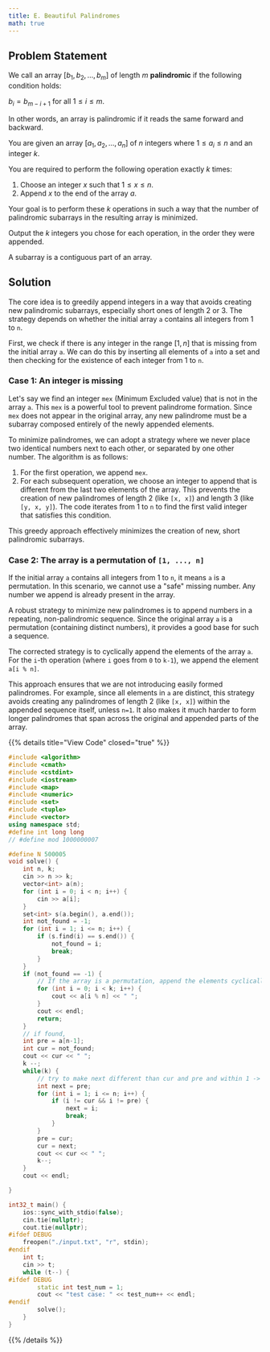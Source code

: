 ```yaml
---
title: E. Beautiful Palindromes
math: true
---
```


## Problem Statement

We call an array $[b_1, b_2, \dots, b_m]$ of length $m$ **palindromic** if the following condition holds:

$b_i = b_{m-i+1}$ for all $1 \le i \le m$.

In other words, an array is palindromic if it reads the same forward and backward.

You are given an array $[a_1, a_2, \dots, a_n]$ of $n$ integers where $1 \le a_i \le n$ and an integer $k$.

You are required to perform the following operation exactly $k$ times:

1. Choose an integer $x$ such that $1 \le x \le n$.
2. Append $x$ to the end of the array $a$.

Your goal is to perform these $k$ operations in such a way that the number of palindromic subarrays in the resulting array is minimized.

Output the $k$ integers you chose for each operation, in the order they were appended.

A subarray is a contiguous part of an array.

## Solution

The core idea is to greedily append integers in a way that avoids creating new palindromic subarrays, especially short ones of length 2 or 3. The strategy depends on whether the initial array `a` contains all integers from 1 to `n`.

First, we check if there is any integer in the range $[1, n]$ that is missing from the initial array `a`. We can do this by inserting all elements of `a` into a set and then checking for the existence of each integer from 1 to `n`.

### Case 1: An integer is missing

Let's say we find an integer `mex` (Minimum Excluded value) that is not in the array `a`. This `mex` is a powerful tool to prevent palindrome formation. Since `mex` does not appear in the original array, any new palindrome must be a subarray composed entirely of the newly appended elements.

To minimize palindromes, we can adopt a strategy where we never place two identical numbers next to each other, or separated by one other number. The algorithm is as follows:
1. For the first operation, we append `mex`.
2. For each subsequent operation, we choose an integer to append that is different from the last two elements of the array. This prevents the creation of new palindromes of length 2 (like `[x, x]`) and length 3 (like `[y, x, y]`). The code iterates from 1 to `n` to find the first valid integer that satisfies this condition.

This greedy approach effectively minimizes the creation of new, short palindromic subarrays.

### Case 2: The array is a permutation of `[1, ..., n]`

If the initial array `a` contains all integers from 1 to `n`, it means `a` is a permutation. In this scenario, we cannot use a "safe" missing number. Any number we append is already present in the array.

A robust strategy to minimize new palindromes is to append numbers in a repeating, non-palindromic sequence. Since the original array `a` is a permutation (containing distinct numbers), it provides a good base for such a sequence.

The corrected strategy is to cyclically append the elements of the array `a`. For the `i`-th operation (where `i` goes from `0` to `k-1`), we append the element `a[i % n]`.

This approach ensures that we are not introducing easily formed palindromes. For example, since all elements in `a` are distinct, this strategy avoids creating any palindromes of length 2 (like `[x, x]`) within the appended sequence itself, unless `n=1`. It also makes it much harder to form longer palindromes that span across the original and appended parts of the array.

{{% details title="View Code" closed="true" %}}
```cpp
#include <algorithm>
#include <cmath>
#include <cstdint>
#include <iostream>
#include <map>
#include <numeric>
#include <set>
#include <tuple>
#include <vector>
using namespace std;
#define int long long
// #define mod 1000000007

#define N 500005
void solve() {
    int n, k;
    cin >> n >> k;
    vector<int> a(n);
    for (int i = 0; i < n; i++) {
        cin >> a[i];
    }
    set<int> s(a.begin(), a.end());
    int not_found = -1;
    for (int i = 1; i <= n; i++) {
        if (s.find(i) == s.end()) {
            not_found = i;
            break;
        }
    }
    if (not_found == -1) {
        // If the array is a permutation, append the elements cyclically.
        for (int i = 0; i < k; i++) {
            cout << a[i % n] << " ";
        }
        cout << endl;
        return;
    }
    // if found,
    int pre = a[n-1];
    int cur = not_found;
    cout << cur << " ";
    k --;
    while(k) {
        // try to make next different than cur and pre and within 1 -> n;
        int next = pre;
        for (int i = 1; i <= n; i++) {
            if (i != cur && i != pre) {
                next = i;
                break;
            }
        }
        pre = cur;
        cur = next;
        cout << cur << " ";
        k--;
    }
    cout << endl;

}

int32_t main() {
    ios::sync_with_stdio(false);
    cin.tie(nullptr);
    cout.tie(nullptr);
#ifdef DEBUG
    freopen("./input.txt", "r", stdin);
#endif
    int t;
    cin >> t;
    while (t--) {
#ifdef DEBUG
        static int test_num = 1;
        cout << "test case: " << test_num++ << endl;
#endif
        solve();
    }
}
```
{{% /details %}}

